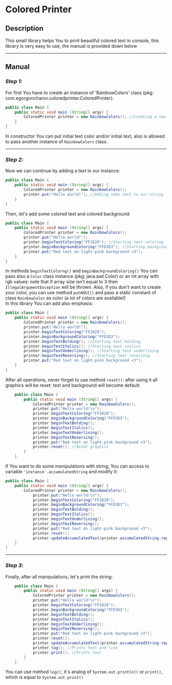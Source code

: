 # Colored Printer
## __Description__
This small library helps You to print beautiful colored text in console, this library is very easy to use, the manual is provided down below
___
## __Manual__
### *Step 1:*
For first You have to create an instance of 'RainbowColors' class (pkg: com.egorgoncharov.coloredprinter.ColoredPrinter):
```java
public class Main {
    public static void main (String[] args) {
        ColoredPrinter printer = new RainbowColors(); //Creating a new instance of 'RainbowColors' class    
    }
}
```
In constructor You can put initial text color and/or initial text, also is allowed to pass another instance of ```RainbowColors``` class.
___
### *Step 2:*
Now we can continue by adding a text in our instance:
```java
public class Main {
    public static void main (String[] args) {
        ColoredPrinter printer = new RainbowColors();        
        printer.put("Hello world!"); //Adding some text to our string
    }
}
```
Then, let's add some colored text and colored background:
```java
public class Main {
    public static void main (String[] args) {
        ColoredPrinter printer = new RainbowColors();        
        printer.put("Hello world!");
        printer.beginTextColoring("FF2828"); //Starting text coloring
        printer.beginBackgroundColoring("FFD3D3"); //Starting background coloring
        printer.put("Red text on light-pink background <3");
    }
}
```
In methods ```beginTextColorng()``` and ```beginBackgroundColoring()``` You can pass also a ```Color``` class instance (pkg: java.awt.Color) or an int array with rgb values: note that if array size isn't equal to 3 then ```IllegalArgumentException``` will be thrown. Also, if you don't want to create your color, you can use method ```putANSI()``` and pass a static constant of class ```RainbowColor``` as color (a lot of colors are available!)<br>
In this library You can add also emphasis:
```java
public class Main {
    public static void main (String[] args) {
        ColoredPrinter printer = new RainbowColors();        
        printer.put("Hello world!");
        printer.beginTextColoring("FF2828");
        printer.beginBackgroundColoring("FFD3D3");
        printer.beginTextBolding(); //Starting text bolding
        printer.beginTextItalics(); //Starting text italics
        printer.beginTextUnderlining(); //Starting text underlining
        printer.beginTextReversing(); //Starting text reversing
        printer.put("Red text on light-pink background <3");
    }
}
```
After all operations, never forget to use method ```reset()```: after using it all graphics will be reset: text and background will become default:
```java
    public class Main {
        public static void main (String[] args) {
            ColoredPrinter printer = new RainbowColors();        
            printer.put("Hello world!\n");
            printer.beginTextColoring("FF2828");
            printer.beginBackgroundColoring("FFD3D3");
            printer.beginTextBolding();
            printer.beginTextItalics();
            printer.beginTextUnderlining();
            printer.beginTextReversing();
            printer.put("Red text on light-pink background <3");
            printer.reset(); //Reset graphics
        }
    }
```
If You want to do some manipulations with string, You can access to variable ```'instance'.accumulatedString``` and modify it:
```java
public class Main {
    public static void main (String[] args) {
        ColoredPrinter printer = new RainbowColors();        
            printer.put("Hello world!\n");
            printer.beginTextColoring("FF2828");
            printer.beginBackgroundColoring("FFD3D3");
            printer.beginTextBolding();
            printer.beginTextItalics();
            printer.beginTextUnderlining();
            printer.beginTextReversing();
            printer.put("Red text on light-pink background <3");
            printer.reset();
            printer.updateAccumulatedText(printer.accumulatedString.replaceAll('world', 'Java')); //Updating accumulated text
    }
}
```
___
### *Step 3*:
Finally, after all manipulations, let's print the string:
```java
    public class Main {
        public static void main (String[] args) {
            ColoredPrinter printer = new RainbowColors();        
            printer.put("Hello world!\n");
            printer.beginTextColoring("FF2828");
            printer.beginBackgroundColoring("FFD3D3");
            printer.beginTextBolding();
            printer.beginTextItalics();
            printer.beginTextUnderlining();
            printer.beginTextReversing();
            printer.put("Red text on light-pink background <3");
            printer.reset();
            printer.updateAccumulatedText(printer.accumulatedString.replaceAll('world', 'Java'));
            printer.log(); //Prints text and line 
            printer.print(); //Prints text
        }
    }
```
You can use method ```log()```, it's analog of ```System.out.println()``` or ```print()```, which is equal to ```System.out.print()```
